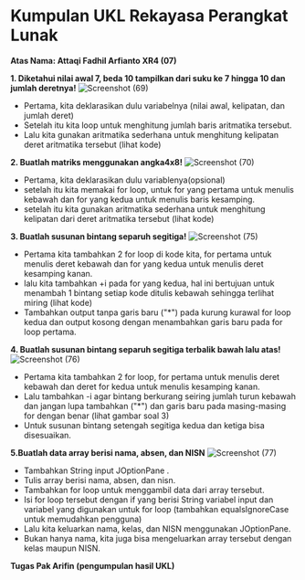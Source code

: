 # Kumpulan UKL Rekayasa Perangkat Lunak
**Atas Nama: Attaqi Fadhil Arfianto XR4 (07)**

**1. Diketahui nilai awal 7, beda 10 tampilkan dari suku ke 7 hingga 10 dan jumlah deretnya!**
![Screenshot (69)](https://user-images.githubusercontent.com/110644935/201694226-e9cad06c-9c65-4f79-8b43-c53f90985c9b.png)
- Pertama, kita deklarasikan dulu variabelnya (nilai awal, kelipatan, dan jumlah deret)
- Setelah itu kita loop untuk menghitung jumlah baris aritmatika tersebut.
- Lalu kita gunakan aritmatika sederhana untuk menghitung kelipatan deret aritmatika tersebut (lihat kode)

**2. Buatlah matriks menggunakan angka4x8!**
![Screenshot (70)](https://user-images.githubusercontent.com/110644935/201694244-4a8f903e-d263-4675-8913-6533f167e40e.png)
- Pertama, kita deklarasikan dulu variablenya(opsional)
- setelah itu kita memakai for loop, untuk for yang pertama untuk menulis kebawah dan for yang kedua untuk menulis baris kesamping.
- setelah itu kita gunakan aritmatika sederhana untuk menghitung kelipatan dari deret aritmatika tersebut (lihat kode)

**3. Buatlah susunan bintang separuh segitiga!**
![Screenshot (75)](https://user-images.githubusercontent.com/110644935/201694255-273ce8d9-8eab-41b8-86df-6234873dcead.png)
- Pertama kita tambahkan 2 for loop di kode kita, for pertama untuk menulis deret kebawah dan for yang kedua untuk menulis deret kesamping kanan.
- lalu kita tambahkan +i pada for yang kedua, hal ini bertujuan untuk menambah 1 bintang setiap kode ditulis kebawah sehingga terlihat miring (lihat kode)
- Tambahkan output tanpa garis baru ("*") pada kurung kurawal for loop kedua dan output kosong dengan menambahkan garis baru pada for loop pertama.

**4. Buatlah susunan bintang separuh segitiga terbalik bawah lalu atas!**
![Screenshot (76)](https://user-images.githubusercontent.com/110644935/201694266-b3674655-2c7e-4aeb-8325-8359de7a0743.png)
- Pertama kita tambahkan 2 for loop, for pertama untuk menulis deret kebawah dan deret for kedua untuk menulis kesamping kanan.
- Lalu tambahkan -i agar bintang berkurang seiring jumlah turun kebawah dan jangan lupa tambahkan ("*") dan garis baru pada masing-masing for dengan benar (lihat gambar soal 3)
- Untuk susunan bintang setengah segitiga kedua dan ketiga bisa disesuaikan.

**5.Buatlah data array berisi nama, absen, dan NISN**
![Screenshot (77)](https://user-images.githubusercontent.com/110644935/201694279-8cc80564-c0a1-4f34-8f9e-c60ec91ebdd9.png)
- Tambahkan String input JOptionPane .
- Tulis array berisi nama, absen, dan nisn.
- Tambahkan for loop untuk menggambil data dari array tersebut.
- Isi for loop tersebut dengan if yang berisi String variabel input dan variabel yang digunakan untuk for loop (tambahkan equalsIgnoreCase untuk memudahkan pengguna)
- Lalu kita keluarkan nama, kelas, dan NISN menggunakan JOptionPane.
- Bukan hanya nama, kita juga bisa mengeluarkan array tersebut dengan kelas maupun NISN.

**Tugas Pak Arifin (pengumpulan hasil UKL)**
